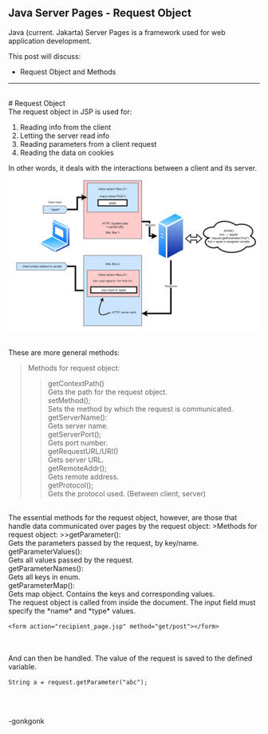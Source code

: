## Java Server Pages - Request Object

Java (current. Jakarta) Server Pages is a framework used for web application development.

This post will discuss:
* Request Object and Methods

---
<br>
# Request Object
<br>
The request object in JSP is used for:

<ol>
<li>Reading info from the client</li>
<li>Letting the server read info</li>
<li>Reading parameters from a client request</li>
<li>Reading the data on cookies</li>
</ol>

In other words, it deals with the interactions between a client and its server.<br>
<img src="https://raw.githubusercontent.com/gonkmetrics/gonkmetrics.github.io/main/_posts/_img/jsp1.png" style="display: block; margin-left: auto; margin-right: auto;"><br>

These are more general methods:
>Methods for request object:
>>getContextPath()
<br>Gets the path for the request object.
<br>setMethod();
<br>Sets the method by which the request is communicated.
<br>getServerName():
<br>Gets server name.
<br>getServerPort();
<br>Gets port number.
<br>getRequestURL/URI()
<br>Gets server URL.
<br>getRemoteAddr();
<br>Gets remote address.
<br>getProtocol();
<br>Gets the protocol used. (Between client, server)

<br>
The essential methods for the request object, however, are those that handle data communicated over pages by the request object:
>Methods for request object:
>>getParameter():
<br>Gets the parameters passed by the request, by key/name.
<br>getParameterValues():
<br>Gets all values passed by the request.
<br>getParameterNames():
<br>Gets all keys in enum.
<br>getParameterMap():
<br>Gets map object. Contains the keys and corresponding values.

<br>
The request object is called from inside the document. The input field must specify the *name* and *type* values.
<pre><code class="language-xml">&lt;form action=&quot;recipient_page.jsp&quot; method=&quot;get/post&quot;&gt;&lt;/form&gt;
</code></pre><br>
<br>
And can then be handled. The value of the request is saved to the defined variable.
<pre><code class="language-java">String a = request.getParameter("abc");
</code></pre><br>
<br>

-gonkgonk
